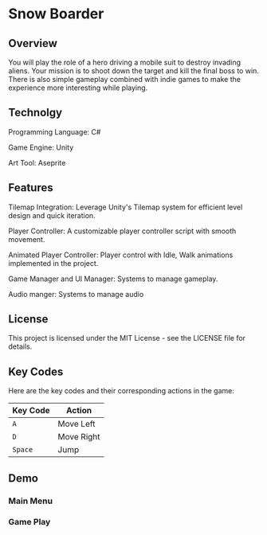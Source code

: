 # Snow Boarder
## Overview
You will play the role of a hero driving a mobile suit to destroy invading aliens. Your mission is to shoot down the target and kill the final boss to win. There is also simple gameplay combined with indie games to make the experience more interesting while playing.

## Technolgy
Programming Language: C#

Game Engine: Unity

Art Tool: Aseprite

## Features
Tilemap Integration: Leverage Unity's Tilemap system for efficient level design and quick iteration.

Player Controller: A customizable player controller script with smooth movement.

Animated Player Controller: Player control with Idle, Walk animations implemented in the project.

Game Manager and UI Manager: Systems to manage gameplay.

Audio manger: Systems to manage audio

## License
This project is licensed under the MIT License - see the LICENSE file for details.

## Key Codes
Here are the key codes and their corresponding actions in the game:

| Key Code   | Action           |
|------------|------------------|
| `A`        | Move Left        |
| `D`        | Move Right       |
| `Space`    | Jump             |

## Demo
### Main Menu

### Game Play

